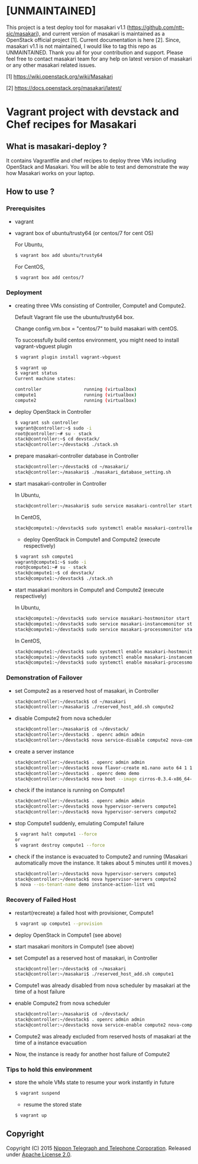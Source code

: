 # [UNMAINTAINED]
This project is a test deploy tool for masakari v1.1 (https://github.com/ntt-sic/masakari), and current version of masakari is maintained as a OpenStack official project [1]. Current documentation is here [2]. Since, masakari v1.1 is not maintained, I would like to tag this repo as UNMAINTAINED. Thank you all for your contribution and support.
Please feel free to contact masakari team for any help on latest version of masakari or any other masakari related issues.

[1] https://wiki.openstack.org/wiki/Masakari

[2] https://docs.openstack.org/masakari/latest/


# Vagrant project with devstack and Chef recipes for Masakari

## What is masakari-deploy ?
It contains Vagrantfile and chef recipes to deploy three VMs including OpenStack and Masakari. You will be able to test and demonstrate the way how Masakari works on your laptop.

## How to use ?

### Prerequisites
* vagrant
* vagrant box of ubuntu/trusty64 (or centos/7 for cent OS)

  For Ubuntu,
  ```sh
  $ vagrant box add ubuntu/trusty64
  ```
  For CentOS,
  ```sh
  $ vagrant box add centos/7
  ```
### Deployment
* creating three VMs consisting of Controller, Compute1 and Compute2.

   Default Vagrant file use the ubuntu/trusty64 box.

   Change config.vm.box = "centos/7" to build masakari with centOS.

   To successfully build centos environment,
   you might need to install vagrant-vbguest plugin

   ```sh
   $ vagrant plugin install vagrant-vbguest
   ```

   ```sh
   $ vagrant up
   $ vagrant status
   Current machine states:

   controller                running (virtualbox)
   compute1                  running (virtualbox)
   compute2                  running (virtualbox)
   ```
* deploy OpenStack in Controller

  ```sh
  $ vagrant ssh controller
  vagrant@controller:~$ sudo -i
  root@controller:~# su - stack
  stack@controller:~$ cd devstack/
  stack@controller:~/devstack$ ./stack.sh
  ```
* prepare masakari-controller database in Controller

  ```sh
  stack@controller:~/devstack$ cd ~/masakari/
  stack@controller:~/masakari$ ./masakari_database_setting.sh
  ```
* start masakari-controller in Controller

  In Ubuntu,

  ```sh
  stack@controller:~/masakari$ sudo service masakari-controller start
  ```
  In CentOS,

  ```sh
  stack@compute1:~/devstack$ sudo systemctl enable masakari-controller.service
  ```
  * deploy OpenStack in Compute1 and Compute2 (execute respectively)

  ```sh
  $ vagrant ssh compute1
  vagrant@compute1:~$ sudo -i
  root@compute1:~# su - stack
  stack@compute1:~$ cd devstack/
  stack@compute1:~/devstack$ ./stack.sh
  ```
* start masakari monitors in Compute1 and Compute2 (execute respectively)

  In Ubuntu,

  ```sh
  stack@compute1:~/devstack$ sudo service masakari-hostmonitor start
  stack@compute1:~/devstack$ sudo service masakari-instancemonitor start
  stack@compute1:~/devstack$ sudo service masakari-processmonitor start
  ```
  In CentOS,
  ```sh
  stack@compute1:~/devstack$ sudo systemctl enable masakari-hostmonitor.service
  stack@compute1:~/devstack$ sudo systemctl enable masakari-instancemonitor.service
  stack@compute1:~/devstack$ sudo systemctl enable masakari-processmonitor.service
  ```
### Demonstration of Failover
* set Compute2 as a reserved host of masakari, in Controller

  ```sh
  stack@controller:~/devstack$ cd ~/masakari
  stack@controller:~/masakari$ ./reserved_host_add.sh compute2
  ```
* disable Compute2 from nova scheduler

  ```sh
  stack@controller:~/masakari$ cd ~/devstack/
  stack@controller:~/devstack$ . openrc admin admin
  stack@controller:~/devstack$ nova service-disable compute2 nova-compute
  ```
* create a server instance

  ```sh
  stack@controller:~/devstack$ . openrc admin admin
  stack@controller:~/devstack$ nova flavor-create m1.nano auto 64 1 1
  stack@controller:~/devstack$ . openrc demo demo
  stack@controller:~/devstack$ nova boot --image cirros-0.3.4-x86_64-uec --flavor m1.nano vm1
  ```
* check if the instance is running on Compute1

  ```sh
  stack@controller:~/devstack$ . openrc admin admin
  stack@controller:~/devstack$ nova hypervisor-servers compute1
  stack@controller:~/devstack$ nova hypervisor-servers compute2
  ```
* stop Compute1 suddenly, emulating Compute1 failure

  ```sh
  $ vagrant halt compute1 --force
  or
  $ vagrant destroy compute1 --force
  ```
* check if the instance is evacuated to Compute2 and running (Masakari automatically move the instance. It takes about 5 minutes until it moves.)

  ```sh
  stack@controller:~/devstack$ nova hypervisor-servers compute1
  stack@controller:~/devstack$ nova hypervisor-servers compute2
  $ nova --os-tenant-name demo instance-action-list vm1
  ```

### Recovery of Failed Host

* restart(recreate) a failed host with provisioner, Compute1

  ```sh
  $ vagrant up compute1 --provision
  ```
* deploy OpenStack in Compute1 (see above)
* start masakari monitors in Compute1 (see above)
* set Compute1 as a reserved host of masakari, in Controller

  ```sh
  stack@controller:~/devstack$ cd ~/masakari
  stack@controller:~/masakari$ ./reserved_host_add.sh compute1
  ```
* Compute1 was already disabled from nova scheduler by masakari at the time of a host failure
* enable Compute2 from nova scheduler

  ```sh
  stack@controller:~/masakari$ cd ~/devstack/
  stack@controller:~/devstack$ . openrc admin admin
  stack@controller:~/devstack$ nova service-enable compute2 nova-compute
  ```
* Compute2 was already excluded from reserved hosts of masakari at the time of a instance evacuation
* Now, the instance is ready for another host failure of Compute2

### Tips to hold this environment

* store the whole VMs state to resume your work instantly in future

  ```sh
  $ vagrant suspend
  ```
  * resume the stored state

  ```sh
  $ vagrant up
  ````

## Copyright
Copyright (C) 2015 [Nippon Telegraph and Telephone Corporation](http://www.ntt.co.jp/index_e.html).
Released under [Apache License 2.0](LICENSE).
